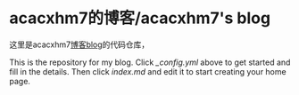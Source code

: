 # acacxhm7的博客/acacxhm7's blog

这里是acacxhm7[博客blog](https://acacxhm7.github.io/)的代码仓库，

This is the repository for my blog. Click *_config.yml* above to get started and fill in the details. Then click *index.md* and edit it to start creating your home page.
